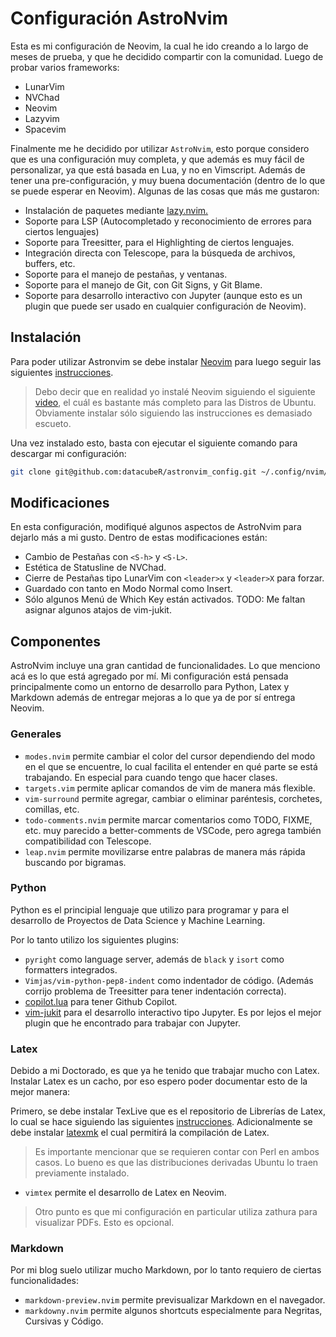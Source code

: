 # Configuración AstroNvim

Esta es mi configuración de Neovim, la cual he ido creando a lo largo de meses de prueba, y que he decidido compartir con la comunidad.
Luego de probar varios frameworks: 

* LunarVim
* NVChad
* Neovim
* Lazyvim
* Spacevim

Finalmente me he decidido por utilizar `AstroNvim`, esto porque considero que es una configuración muy completa, y que además es muy fácil de personalizar, ya que está basada en Lua, y no en Vimscript. Además de tener una pre-configuración, y muy buena documentación (dentro de lo que se puede esperar en Neovim). Algunas de las cosas que más me gustaron:

* Instalación de paquetes mediante [lazy.nvim.](https://github.com/folke/lazy.nvim)
* Soporte para LSP (Autocompletado y reconocimiento de errores para ciertos lenguajes)
* Soporte para Treesitter, para el Highlighting de ciertos lenguajes.
* Integración directa con Telescope, para la búsqueda de archivos, buffers, etc.
* Soporte para el manejo de pestañas, y ventanas.
* Soporte para el manejo de Git, con Git Signs, y Git Blame.
* Soporte para desarrollo interactivo con Jupyter (aunque esto es un plugin que puede ser usado en cualquier configuración de Neovim).

## Instalación

Para poder utilizar Astronvim se debe instalar [Neovim](https://github.com/neovim/neovim/wiki/Installing-Neovim) para luego seguir las siguientes [instrucciones](https://astronvim.com/). 
> Debo decir que en realidad yo instalé Neovim siguiendo el siguiente [video](https://www.youtube.com/watch?v=2wapxsfzLho), el cuál es bastante más completo para las Distros de Ubuntu. Obviamente instalar sólo siguiendo las instrucciones es demasiado escueto. 

Una vez instalado esto, basta con ejecutar el siguiente comando para descargar mi configuración:

```bash
git clone git@github.com:datacubeR/astronvim_config.git ~/.config/nvim/lua/user
```

## Modificaciones

En esta configuración, modifiqué algunos aspectos de AstroNvim para dejarlo más a mi gusto. Dentro de estas modificaciones están:

* Cambio de Pestañas con `<S-h>` y `<S-L>`.
* Estética de Statusline de NVChad.
* Cierre de Pestañas tipo LunarVim con `<leader>x` y `<leader>X` para forzar.
* Guardado con <C-s> tanto en Modo Normal como Insert. 
* Sólo algunos Menú de Which Key están activados. 
TODO: Me faltan asignar algunos atajos de vim-jukit. 

## Componentes

AstroNvim incluye una gran cantidad de funcionalidades. Lo que menciono acá es lo que está agregado por mí. Mi configuración está pensada principalmente como un entorno de desarrollo para Python, Latex y Markdown además de entregar mejoras a lo que  ya de por sí entrega Neovim.  

### Generales

* `modes.nvim` permite cambiar el color del cursor dependiendo del modo en el que se encuentre, lo cual facilita el entender en qué parte se está trabajando. En especial para cuando tengo que hacer clases. 
* `targets.vim` permite aplicar comandos de vim de manera más flexible.
* `vim-surround` permite agregar, cambiar o eliminar paréntesis, corchetes, comillas, etc.
* `todo-comments.nvim` permite marcar comentarios como TODO, FIXME, etc. muy parecido a better-comments de VSCode, pero agrega también compatibilidad con Telescope. 
* `leap.nvim` permite movilizarse entre palabras de manera más rápida buscando por bigramas. 

### Python

Python es el principial lenguaje que utilizo para programar y para el desarrollo de Proyectos de Data Science y Machine Learning. 

Por lo tanto utilizo los siguientes plugins:

* `pyright` como language server, además de `black` y `isort` como formatters integrados. 
* `Vimjas/vim-python-pep8-indent` como indentador de código. (Además corrijo problema de Treesitter para tener indentación correcta).
* [copilot.lua](https://github.com/zbirenbaum/copilot.lua) para tener Github Copilot. 
* [vim-jukit](https://github.com/luk400/vim-jukit) para el desarrollo interactivo tipo Jupyter. Es por lejos el mejor plugin que he encontrado para trabajar con Jupyter. 

### Latex

Debido a mi Doctorado, es que ya he tenido que trabajar mucho con Latex. Instalar Latex es un cacho, por eso espero poder documentar esto de la mejor manera: 

Primero, se debe instalar TexLive que es el repositorio de Librerías de Latex, lo cual se hace siguiendo las siguientes [instrucciones](https://www.tug.org/texlive/quickinstall.html). Adicionalmente se debe instalar [latexmk](https://howtoinstall.co/es/latexmk) el cual permitirá la compilación de Latex.

> Es importante mencionar que se requieren contar con Perl en ambos casos. Lo bueno es que las distribuciones derivadas Ubuntu lo traen previamente instalado. 

* `vimtex` permite el desarrollo de Latex en Neovim.

> Otro punto es que mi configuración en particular utiliza zathura para visualizar PDFs. Esto es opcional.


### Markdown

Por mi blog suelo utilizar mucho Markdown, por lo tanto requiero de ciertas funcionalidades: 

* `markdown-preview.nvim` permite previsualizar Markdown en el navegador.
* `markdowny.nvim` permite algunos shortcuts especialmente para Negritas, Cursivas y Código.

